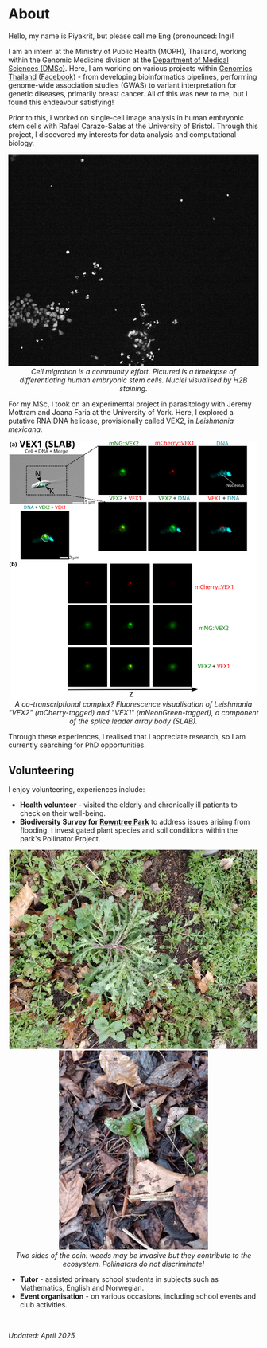 # About

Hello, my name is Piyakrit, but please call me Eng (pronounced: Ing)! <br>

I am an intern at the Ministry of Public Health (MOPH), Thailand, working within the Genomic Medicine division at the [Department of Medical Sciences (DMSc)](https://www.dmsc.moph.go.th/en/home). Here, I am working on various projects within [Genomics Thailand](https://genomicsthailand.com/Genomic/home) ([Facebook](https://www.facebook.com/GenomicsThailand/)) - from developing bioinformatics pipelines, performing genome-wide association studies (GWAS) to variant interpretation for genetic diseases, primarily breast cancer. All of this was new to me, but I found this endeavour satisfying! <br>

Prior to this, I worked on single-cell image analysis in human embryonic stem cells with Rafael Carazo-Salas at the University of Bristol. Through this project, I discovered my interests for data analysis and computational biology.

<p align="center">
<img src="files/images/about/LinD_noLabels.gif" alt="cell_migration" width=600><br>
<em>Cell migration is a community effort. Pictured is a timelapse of differentiating human embryonic stem cells. Nuclei visualised by H2B staining.</em>
</p>

For my MSc, I took on an experimental project in parasitology with Jeremy Mottram and Joana Faria at the University of York. Here, I explored a putative RNA:DNA helicase, provisionally called VEX2, in *Leishmania mexicana*. <br>

<p align="center">
<img src="files/images/about/mNGVex2-Vex1mCH.svg" alt="leishmania" width=500> <br>
<em>A co-transcriptional complex? Fluorescence visualisation of Leishmania "VEX2" (mCherry-tagged) and "VEX1" (mNeonGreen-tagged), a component of the splice leader array body (SLAB).</em>
</p>

Through these experiences, I realised that I appreciate research, so I am currently searching for PhD opportunities. <br>

## Volunteering
I enjoy volunteering, experiences include:
* **Health volunteer** - visited the elderly and chronically ill patients to check on their well-being.
* **Biodiversity Survey for [Rowntree Park](https://rowntreepark.org.uk/)** to address issues arising from flooding. I investigated plant species and soil conditions within the park's Pollinator Project.
<p align="center">
<img src="files/images/about/survey1.jpg" alt="survey1" width=500 height=400/>
<img src="files/images/about/survey2.jpg" alt="survey2" width=300 height=400/><br>
<em>Two sides of the coin: weeds may be invasive but they contribute to the ecosystem. Pollinators do not discriminate!</em>  
</p>

* **Tutor** - assisted primary school students in subjects such as Mathematics, English and Norwegian.
* **Event organisation** - on various occasions, including school events and club activities. 

<br>

*Updated: April 2025*
